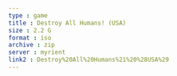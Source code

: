 ```yaml
---
type : game
title : Destroy All Humans! (USA)
size : 2.2 G
format : iso
archive : zip
server : myrient
link2 : Destroy%20All%20Humans%21%20%28USA%29
---
```

